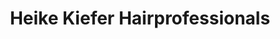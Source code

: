---
title: "Heike Kiefer Hairprofessionals"
url: /saarbruecken/heike-kiefer-hairprofessionals/
shop: Friseur
---
